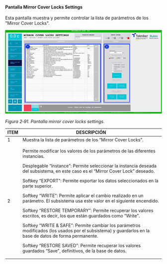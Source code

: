 #### Pantalla Mirror Cover Locks Settings

Esta pantalla muestra y permite controlar la lista de parámetros de los "Mirror Cover Locks".

![](../Resources/media/image107.png)

*Figura 2‑91. Pantalla mirror cover locks settings.*

<table>
<colgroup>
<col style="width: 13<col style="width: 86</colgroup>
<thead>
<tr class="header">
<th>ITEM</th>
<th>DESCRIPCIÓN</th>
</tr>
</thead>
<tbody>
<tr class="odd">
<td>1</td>
<td>Muestra la lista de parámetros de los “Mirror Cover Locks”.</td>
</tr>
<tr class="even">
<td>2</td>
<td><p>Permite modificar los valores de los parámetros de las diferentes instancias.</p>
<p>Desplegable “Instance”: Permite seleccionar la instancia deseada del subsistema, en este caso es el “Mirror Cover
Lock” deseado.</p>
<p>Softkey “EXPORT”: Permite exportar los datos seleccionados en la parte superior.</p>
<p>Softkey “WRITE”: Permite aplicar el cambio realizado en un parámetro. El subsistema usa este valor en el siguiente
encendido.</p>
<p>Softkey “RESTORE TEMPORARY”: Permite recuperar los valores escritos, es decir, los que están guardados como
“Write”.</p>
<p>Softkey “WRITE &amp; SAFE”: Permite cambiar los parámetros modificados (los usados por el subsistema) y guardarlos en
la base de datos de forma permanente.</p>
<p>Softkey “RESTORE SAVED”: Permite recuperar los valores guardados “Save”, definitivos, de la base de datos.</p></td>
</tr>
</tbody>
</table>
